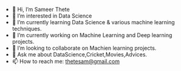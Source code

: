 - 👋 Hi, I’m Sameer Thete
- 👀 I’m interested in Data Science 
- 🌱 I’m currently learning Data Science & various machine learning techniques.
- 🔭 I’m currently working on Machine Learning and Deep learning projects.
- 👯 I’m looking to collaborate on Machien learning projects.
- 💬 Ask me about DataScience,Cricket,Movies,Advices.
- 📫 How to reach me: thetesam@gmail.com

<!---
TheteSameer/TheteSameer is a ✨ special ✨ repository because its `README.md` (this file) appears on your GitHub profile.
You can click the Preview link to take a look at your changes.
--->
